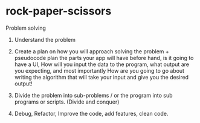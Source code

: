 # rock-paper-scissors
Problem solving 

1. Understand the problem 

2. Create a plan on how you will approach solving the problem + pseudocode
plan the parts your app will have before hand, is it going to have a UI, 
How will you input the data to the program, what output are you expecting, and most importantly
How are you going to go about writing the algorithm that will take your input and give you the desired output!

3. Divide the problem into sub-problems / or the program into sub programs or scripts. (Divide and conquer)

4. Debug, Refactor, Improve the code, add features, clean code.



    
